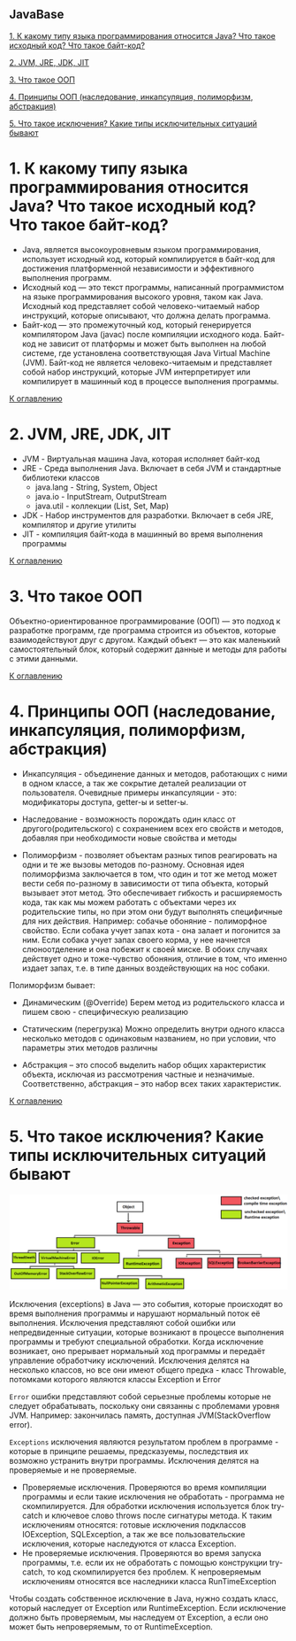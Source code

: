 ## JavaBase

[1. К какому типу языка программирования относится Java? Что такое исходный код? Что такое байт-код?](#1-к-какому-типу-языка-программирования-относится-java-что-такое-исходный-код-что-такое-байт-код)

[2. JVM, JRE, JDK, JIT](#2-jvm-jre-jdk-jit)

[3. Что такое ООП](#3-что-такое-ооп)

[4. Принципы ООП (наследование, инкапсуляция, полиморфизм, абстракция)](#4-принципы-ооп-наследование-инкапсуляция-полиморфизм-абстракция)

[5. Что такое исключения? Какие типы исключительных ситуаций бывают](#5-что-такое-исключения-какие-типы-исключительных-ситуаций-бывают)

# 1. К какому типу языка программирования относится Java? Что такое исходный код? Что такое байт-код?

+ Java, является высокоуровневым языком программирования, использует исходный код, который компилируется в байт-код для
  достижения платформенной независимости и эффективного выполнения программ.
+ Исходный код — это текст программы, написанный программистом на языке программирования высокого уровня, таком как
  Java. Исходный код представляет собой человеко-читаемый набор инструкций, которые описывают, что должна делать
  программа.
+ Байт-код — это промежуточный код, который генерируется компилятором Java (javac) после компиляции исходного кода.
  Байт-код не зависит от платформы и может быть выполнен на любой системе, где установлена соответствующая Java Virtual
  Machine (JVM). Байт-код не является человеко-читаемым и представляет собой набор инструкций, которые JVM
  интерпретирует или компилирует в машинный код в процессе выполнения программы.

[К оглавлению](#JavaBase)

# 2. JVM, JRE, JDK, JIT

+ JVM - Виртуальная машина Java, которая исполняет байт-код
+ JRE - Среда выполнения Java. Включает в себя JVM и стандартные библиотеки классов
    + java.lang - String, System, Object
    + java.io - InputStream, OutputStream
    + java.util - коллекции (List, Set, Map)
+ JDK - Набор инструментов для разработки. Включает в себя JRE, компилятор и другие утилиты
+ JIT - компиляция байт-кода в машинный во время выполнения программы

[К оглавлению](#JavaBase)

# 3. Что такое ООП

Объектно-ориентированное программирование (ООП) — это подход к разработке программ, где программа строится из объектов,
которые взаимодействуют друг с другом. Каждый объект — это как маленький самостоятельный блок, который содержит данные 
и методы для работы с этими данными.

[К оглавлению](#JavaBase)

# 4. Принципы ООП (наследование, инкапсуляция, полиморфизм, абстракция)

+ Инкапсуляция - объединение данных и методов, работающих с ними в одном классе, а так же сокрытие деталей реализации от
  пользователя. Очевидные примеры инкапсуляции - это: модификаторы доступа, getter-ы и setter-ы.

+ Наследование - возможность порождать один класс от другого(родительского) с сохранением всех его свойств и методов,
  добавляя при необходимости новые свойства и методы

+ Полиморфизм - позволяет объектам разных типов реагировать на одни и те же вызовы методов по-разному. Основная идея
  полиморфизма заключается в том, что один и тот же метод может вести себя по-разному в зависимости от типа объекта,
  который вызывает этот метод. Это обеспечивает гибкость и расширяемость кода, так как мы можем работать с объектами
  через их родительские типы, но при этом они будут выполнять специфичные для них действия. Например: собачье обоняние -
  полиморфное свойство. Если собака учует запах кота - она залает и погонится за ним. Если собака учует запах своего
  корма, у нее начнется слюноотделение и она побежит к своей миске. В обоих случаях действует одно и тоже-чувство
  обоняния, отличие в том, что именно издает запах, т.е. в типе данных воздействующих на нос собаки.

Полиморфизм бывает:

+ Динамическим (@Override) Берем метод из родительского класса и пишем свою - специфическую реализацию
+ Статическим (перегрузка) Можно определить внутри одного класса несколько методов с одинаковым названием, но при
  условии,
  что параметры этих методов различны

+ Абстракция – это способ выделить набор общих характеристик объекта, исключая из рассмотрения частные и незначимые.
  Соответственно, абстракция – это набор всех таких характеристик.

[К оглавлению](#JavaBase)

# 5. Что такое исключения? Какие типы исключительных ситуаций бывают

![exceptions_hierarchy_1.png](../../../resources/exceptions_hierarchy_1.png)

Исключения (exceptions) в Java — это события, которые происходят во время выполнения программы и нарушают нормальный
поток её выполнения. Исключения представляют собой ошибки или непредвиденные ситуации, которые возникают в процессе
выполнения программы и требуют специальной обработки. Когда исключение возникает, оно прерывает нормальный ход программы
и передаёт управление обработчику исключений. Исключения делятся на несколько классов, но все они имеют общего предка -
класс Throwable, потомками которого являются классы Exception и Error

`Error` ошибки представляют собой серьезные проблемы которые не следует обрабатывать, поскольку они связанны с
проблемами уровня JVM. Например: закончилась память, доступная JVM(StackOverflow error).

`Exceptions` исключения являются результатом проблем в программе - которые в принципе решаемы, предсказуемы, последствия
их возможно устранить внутри программы. Исключения делятся на проверяемые и не проверяемые.

+ Проверяемые исключения. Проверяются во время компиляции программы и если такие исключения не обработать - программа не
  скомпилируется. Для обработки исключения используется блок try-catch и ключевое слово throws после сигнатуры метода. К
  таким исключениям относятся: готовые исключения подклассов IOException, SQLException, а так же все пользовательские
  исключения, которые наследуются от класса Exception.
+ Не проверяемые исключения. Проверяются во время запуска программы, т.е. если их не обработать с помощью конструкции
  try-catch, то код скомпилируется без проблем. К непроверяемым исключениям относятся все наследники класса
  RunTimeException

Чтобы создать собственное исключение в Java, нужно создать класс, который наследует от Exception или RuntimeException.
Если исключение должно быть проверяемым, мы наследуем от Exception, а если оно может быть непроверяемым, то от
RuntimeException.
